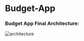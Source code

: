 # Budget-App

### Budget App Final Architecture:

![architecture](https://user-images.githubusercontent.com/55856977/72685474-21fe4f80-3af3-11ea-8407-1d0d2d382547.PNG)

